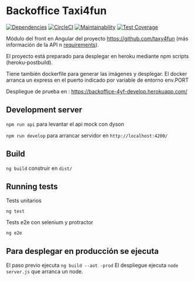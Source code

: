 # Backoffice Taxi4fun

[![Dependencies](https://david-dm.org/francisco-navarro/front-taxi4fun/status.svg)](https://david-dm.org/francisco-navarro/front-taxi4fun/) [![CircleCI](https://circleci.com/gh/francisco-navarro/front-taxi4fun.svg?style=shield)](https://circleci.com/gh/francisco-navarro/front-taxi4fun)
[![Maintainability](https://api.codeclimate.com/v1/badges/f56bac70c9d6c5888bec/maintainability)](https://codeclimate.com/github/francisco-navarro/front-taxi4fun/maintainability)
[![Test Coverage](https://codeclimate.com/github/francisco-navarro/front-taxi4fun/badges/coverage.svg)](https://codeclimate.com/github/francisco-navarro/front-taxi4fun/coverage)

Módulo del front en Angular del proyecto https://github.com/taxy4fun (más información de la API n [requirements](https://github.com/taxy4fun/boot-cantaloupe/blob/master/docs/requirements.adoc)).

El proyecto está preparado para desplegar en heroku mediante npm scripts (heroku-postbuild).

Tiene también dockerfile para generar las imágenes y desplegar. El docker arranca un express en el puerto indicado por variable de entorno env.PORT

Despliegue de prueba en : https://backoffice-4yf-develop.herokuapp.com/


## Development server

`npm run api` para levantar el api mock con dyson

`npm run develop` para arrancar servidor en `http://localhost:4200/`

## Build

`ng build` construir en `dist/`

## Running tests

Tests unitarios

`ng test`

Tests e2e con selenium y protractor

`ng e2e`


## Para desplegar en producción se ejecuta
El paso previo ejecuta `ng build --aot -prod` 
El despliegue ejecuta `node server.js` que arranca un node.
